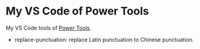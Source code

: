 # My VS Code of Power Tools

My VS Code tools of [Power Tools](https://marketplace.visualstudio.com/items?itemName=egomobile.vscode-powertools).

- replace-punctuation: replace Latin punctuation to Chinese punctuation.
